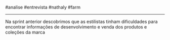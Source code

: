 #analise #entrevista #nathaly #farm 

---

Na sprint anterior descobrimos que as estilistas tinham dificuldades para encontrar informações de desenvolvimento e venda dos produtos e coleções da marca





